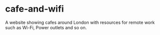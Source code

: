 # cafe-and-wifi
A website showing cafes around London with resources for remote work such as Wi-Fi, Power outlets and so on.
